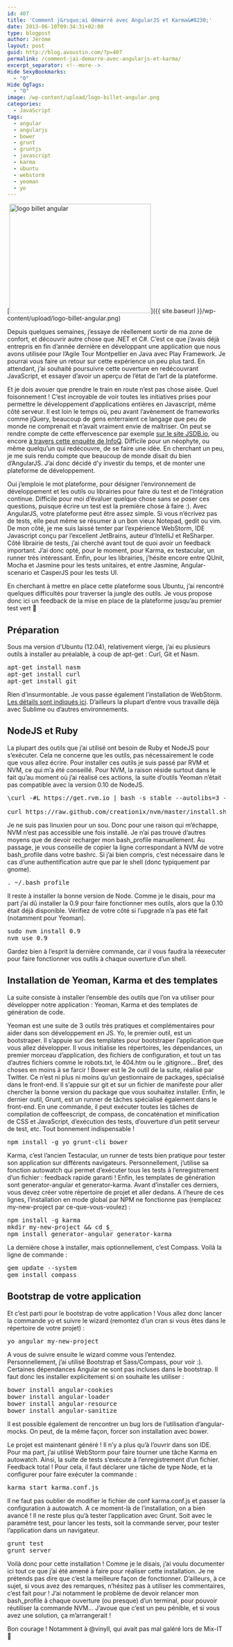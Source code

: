 ```yaml
---
id: 407
title: 'Comment j&rsquo;ai démarré avec AngularJS et Karma&#8230;'
date: 2013-06-10T09:34:31+02:00
type: blogpost
author: Jérôme
layout: post
guid: http://blog.avoustin.com/?p=407
permalink: /comment-jai-demarre-avec-angularjs-et-karma/
excerpt_separator: <!--more-->
Hide SexyBookmarks:
  - "0"
Hide OgTags:
  - "0"
image: /wp-content/upload/logo-billet-angular.png
categories:
  - JavaScript
tags:
  - angular
  - angularjs
  - bower
  - grunt
  - gruntjs
  - javascript
  - karma
  - ubuntu
  - webstorm
  - yeoman
  - yo
---
```


[<img class="size-full wp-image-420 alignleft" alt="logo billet angular" src="{{ site.baseurl }}/wp-content/upload/logo-billet-angular.png" width="326" height="252" srcset="{{ site.baseurl }}/wp-content/upload/logo-billet-angular.png 326w, {{ site.baseurl }}/wp-content/upload/logo-billet-angular-300x231.png 300w" sizes="(max-width: 326px) 100vw, 326px" />]({{ site.baseurl }}/wp-content/upload/logo-billet-angular.png)

Depuis quelques semaines, j&rsquo;essaye de réellement sortir de ma zone de confort, et découvrir autre chose que .NET et C#. C&rsquo;est ce que j&rsquo;avais déjà entrepris en fin d&rsquo;année dernière en développant une application que nous avons utilisée pour l&rsquo;Agile Tour Montpellier en Java avec Play Framework. Je pourrai vous faire un retour sur cette expérience un peu plus tard. En attendant, j&rsquo;ai souhaité poursuivre cette ouverture en redécouvrant JavaScript, et essayer d&rsquo;avoir un aperçu de l&rsquo;état de l&rsquo;art de la plateforme.

Et je dois avouer que prendre le train en route n&rsquo;est pas chose aisée. Quel foisonnement ! C&rsquo;est incroyable de voir toutes les initiatives prises pour permettre le développement d&rsquo;applications entières en Javascript, même côté serveur. Il est loin le temps où, peu avant l&rsquo;avènement de frameworks comme jQuery, beaucoup de gens enterraient ce langage que peu de monde ne comprenait et n&rsquo;avait vraiment envie de maîtriser. On peut se rendre compte de cette effervescence par exemple <a title="JSDB.io" href="http://www.jsdb.io/?sort=rating" target="_blank">sur le site JSDB.io</a>, ou encore <a title="InfoQ JS Frameworks" href="http://www.infoq.com/research/top-javascript-mvc-frameworks" target="_blank">à travers cette enquête de InfoQ</a>. Difficile pour un néophyte, ou même quelqu&rsquo;un qui redécouvre, de se faire une idée. En cherchant un peu, je me suis rendu compte que beaucoup de monde disait du bien d&rsquo;AngularJS. J&rsquo;ai donc décidé d&rsquo;y investir du temps, et de monter une plateforme de développement.<!--more-->

Oui j&#8217;emploie le mot plateforme, pour désigner l&rsquo;environnement de développement et les outils ou librairies pour faire du test et de l&rsquo;intégration continue. Difficile pour moi d&rsquo;évaluer quelque chose sans se poser ces questions, puisque écrire un test est la première chose à faire :). Avec AngularJS, votre plateforme peut être assez simple. Si vous n&rsquo;écrivez pas de tests, elle peut même se résumer à un bon vieux Notepad, gedit ou vim. De mon côté, je me suis laissé tenter par l&rsquo;expérience WebStorm, IDE Javascript conçu par l&rsquo;excellent JetBrains, auteur d&rsquo;IntelliJ et ReSharper. Côté librairie de tests, j&rsquo;ai cherché avant tout de quoi avoir un feedback important. J&rsquo;ai donc opté, pour le moment, pour Karma, ex testacular, un runner très intéressant. Enfin, pour les librairies, j&rsquo;hésite encore entre QUnit, Mocha et Jasmine pour les tests unitaires, et entre Jasmine, Angular-scenario et CasperJS pour les tests UI.

En cherchant à mettre en place cette plateforme sous Ubuntu, j&rsquo;ai rencontré quelques difficultés pour traverser la jungle des outils. Je vous propose donc ici un feedback de la mise en place de la plateforme jusqu&rsquo;au premier test vert 🙂

## Préparation

Sous ma version d&rsquo;Ubuntu (12.04), relativement vierge, j&rsquo;ai eu plusieurs outils à installer au préalable, à coup de apt-get : Curl, Git et Nasm.

<pre class="brush: bash; title: bash; notranslate" title="bash">apt-get install nasm
apt-get install curl
apt-get install git
</pre>

Rien d&rsquo;insurmontable. Je vous passe également l&rsquo;installation de WebStorm. <a href="http://www.jetbrains.com/webstorm/webhelp/system-requirements-and-installation.html#d36133e1156" target="_blank">Les détails sont indiqués ici</a>. D&rsquo;ailleurs la plupart d&rsquo;entre vous travaille déjà avec Sublime ou d&rsquo;autres environnements.

## NodeJS et Ruby

La plupart des outils que j&rsquo;ai utilisé ont besoin de Ruby et NodeJS pour s&rsquo;exécuter. Cela ne concerne que les outils, pas nécessairement le code que vous allez écrire. Pour installer ces outils je suis passé par RVM et NVM, ce qui m&rsquo;a été conseillé. Pour NVM, la raison réside surtout dans le fait qu&rsquo;au moment où j&rsquo;ai réalisé ces actions, la suite d&rsquo;outils Yeoman n&rsquo;était pas compatible avec la version 0.10 de NodeJS.

<pre class="brush: bash; title: bash; notranslate" title="bash">\curl -#L https://get.rvm.io | bash -s stable --autolibs=3 --ruby

curl https://raw.github.com/creationix/nvm/master/install.sh | sh
</pre>

Je ne suis pas linuxien pour un sou. Donc pour une raison qui m&rsquo;échappe, NVM n&rsquo;est pas accessible une fois installé. Je n&rsquo;ai pas trouvé d&rsquo;autres moyens que de devoir recharger mon bash\_profile manuellement. Au passage, je vous conseille de copier la ligne correspondant à NVM de votre bash\_profile dans votre bashrc. Si j&rsquo;ai bien compris, c&rsquo;est nécessaire dans le cas d&rsquo;une authentification autre que par le shell (donc typiquement par gnome).

<pre class="brush: bash; title: bash; notranslate" title="bash">. ~/.bash_profile
</pre>

Il reste à installer la bonne version de Node. Comme je le disais, pour ma part j&rsquo;ai dû installer la 0.9 pour faire fonctionner mes outils, alors que la 0.10 était déjà disponible. Vérifiez de votre côté si l&rsquo;upgrade n&rsquo;a pas été fait (notamment pour Yeoman).

<pre class="brush: bash; title: bash; notranslate" title="bash">sudo nvm install 0.9
nvm use 0.9
</pre>

Gardez bien à l&rsquo;esprit la dernière commande, car il vous faudra la réexecuter pour faire fonctionner vos outils à chaque ouverture d&rsquo;un shell.

## Installation de Yeoman, Karma et des templates

La suite consiste à installer l&rsquo;ensemble des outils que l&rsquo;on va utiliser pour développer notre application : Yeoman, Karma et des templates de génération de code.

Yeoman est une suite de 3 outils très pratiques et complémentaires pour aider dans son développement en JS. Yo, le premier outil, est un bootstraper. Il s&rsquo;appuie sur des templates pour bootstraper l&rsquo;application que vous allez développer. Il vous initialise les répertoires, les dépendances, un premier morceau d&rsquo;application, des fichiers de configuration, et tout un tas d&rsquo;autres fichiers comme le robots.txt, le 404.htm ou le .gitignore&#8230; Bref, des choses en moins à se farcir ! Bower est le 2e outil de la suite, réalisé par Twitter. Ce n&rsquo;est ni plus ni moins qu&rsquo;un gestionnaire de packages, spécialisé dans le front-end. Il s&rsquo;appuie sur git et sur un fichier de manifeste pour aller chercher la bonne version du package que vous souhaitez installer. Enfin, le dernier outil, Grunt, est un runner de tâches spécialisé également dans le front-end. En une commande, il peut exécuter toutes les tâches de compilation de coffeescript, de compass, de concaténation et minification de CSS et JavaScript, d&rsquo;exécution des tests, d&rsquo;ouverture d&rsquo;un petit serveur de test, etc. Tout bonnement indispensable !

<pre class="brush: bash; title: bash; notranslate" title="bash">npm install -g yo grunt-cli bower
</pre>

Karma, c&rsquo;est l&rsquo;ancien Testacular, un runner de tests bien pratique pour tester son application sur différents navigateurs. Personnellement, j&rsquo;utilise sa fonction autowatch qui permet d&rsquo;exécuter tous les tests à l&rsquo;enregistrement d&rsquo;un fichier : feedback rapide garanti ! Enfin, les templates de génération sont generator-angular et generator-karma. Avant d&rsquo;installer ces derniers, vous devez créer votre répertoire de projet et aller dedans. A l&rsquo;heure de ces lignes, l&rsquo;installation en mode global par NPM ne fonctionne pas (remplacez my-new-project par ce-que-vous-voulez) :

<pre class="brush: bash; title: bash; notranslate" title="bash">npm install -g karma
mkdir my-new-project && cd $_
npm install generator-angular generator-karma
</pre>

La dernière chose à installer, mais optionnellement, c&rsquo;est Compass. Voilà la ligne de commande :

<pre class="brush: bash; title: bash; notranslate" title="bash">gem update --system
gem install compass
</pre>

## Bootstrap de votre application

Et c&rsquo;est parti pour le bootstrap de votre application ! Vous allez donc lancer la commande yo et suivre le wizard (remontez d&rsquo;un cran si vous êtes dans le répertoire de votre projet) :

<pre class="brush: bash; title: bash; notranslate" title="bash">yo angular my-new-project
</pre>

A vous de suivre ensuite le wizard comme vous l&rsquo;entendez. Personnellement, j&rsquo;ai utilisé Bootstrap et Sass/Compass, pour voir :). Certaines dépendances Angular ne sont pas incluses dans le bootstrap. Il faut donc les installer explicitement si on souhaite les utiliser :

<pre class="brush: bash; title: bash; notranslate" title="bash">bower install angular-cookies
bower install angular-loader
bower install angular-resource
bower install angular-sanitize
</pre>

Il est possible également de rencontrer un bug lors de l&rsquo;utilisation d&rsquo;angular-mocks. On peut, de la même façon, forcer son installation avec bower.

Le projet est maintenant généré ! Il n&rsquo;y a plus qu&rsquo;à l&rsquo;ouvrir dans son IDE. Pour ma part, j&rsquo;ai utilisé WebStorm pour faire tourner une tâche Karma en autowatch. Ainsi, la suite de tests s&rsquo;exécute à l&rsquo;enregistrement d&rsquo;un fichier. Feedback total ! Pour cela, il faut déclarer une tâche de type Node, et la configurer pour faire exécuter la commande :

<pre class="brush: bash; title: bash; notranslate" title="bash">karma start karma.conf.js
</pre>

Il ne faut pas oublier de modifier le fichier de conf karma.conf.js et passer la configuration à autowatch. A ce moment-là de l&rsquo;installation, on a bien avancé ! Il ne reste plus qu&rsquo;à tester l&rsquo;application avec Grunt. Soit avec le paramètre test, pour lancer les tests, soit la commande server, pour tester l&rsquo;application dans un navigateur.

<pre class="brush: bash; title: bash; notranslate" title="bash">grunt test
grunt server
</pre>

Voilà donc pour cette installation ! Comme je le disais, j&rsquo;ai voulu documenter ici tout ce que j&rsquo;ai été amené à faire pour réaliser cette installation. Je ne prétends pas dire que c&rsquo;est la meilleure façon de fonctionner. D&rsquo;ailleurs, à ce sujet, si vous avez des remarques, n&rsquo;hésitez pas à utiliser les commentaires, c&rsquo;est fait pour ! J&rsquo;ai notamment le problème de devoir relancer mon bash_profile à chaque ouverture (ou presque) d&rsquo;un terminal, pour pouvoir réutiliser la commande NVM&#8230; J&rsquo;avoue que c&rsquo;est un peu pénible, et si vous avez une solution, ça m&rsquo;arrangerait !

Bon courage ! Notamment à @vinyll, qui avait pas mal galéré lors de Mix-IT 🙂

